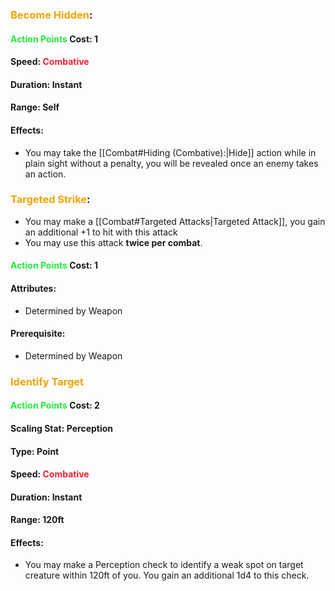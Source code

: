 ### <span style="font-weight:bold;color:rgb(240, 164, 0)">Become Hidden</span>:

#### <span style="font-weight:bold;color:rgb(33, 235, 60)">Action Points</span> Cost: 1
#### Speed: <span style="font-weight:bold; color:rgb(235, 33, 53)">Combative</span>
#### Duration: Instant
#### Range: Self
#### Effects:
- You may take the [[Combat#Hiding (<span style="font-weight bold; color rgb(235, 33, 53)">Combative</span>):|Hide]] action while in plain sight without a penalty, you will be revealed once an enemy takes an action.

### <span style="font-weight:bold;color:rgb(240, 164, 0)">Targeted Strike</span>:
- You may make a [[Combat#Targeted Attacks|Targeted Attack]], you gain an additional +1 to hit with this attack
- You may use this attack **twice per combat**. 
#### <span style="font-weight:bold;color:rgb(33, 235, 60)">Action Points</span> Cost: 1
#### Attributes:
- Determined by Weapon
#### Prerequisite: 
- Determined by Weapon

### <span style="font-weight:bold;color:rgb(240, 164, 0)">Identify Target</span>

#### <span style="font-weight:bold;color:rgb(33, 235, 60)">Action Points</span> Cost: 2
#### Scaling Stat: Perception
#### Type: Point
#### Speed: <span style="font-weight:bold; color:rgb(235, 33, 53)">Combative</span>
#### Duration: Instant
#### Range: 120ft
#### Effects:
- You may make a Perception check to identify a weak spot on target creature within 120ft of you. You gain an additional 1d4 to this check. 
